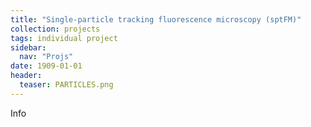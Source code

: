 ```yaml
---
title: "Single-particle tracking fluorescence microscopy (sptFM)"
collection: projects
tags: individual project
sidebar:
  nav: "Projs"
date: 1909-01-01
header:
  teaser: PARTICLES.png
---
```

Info
<br/>
